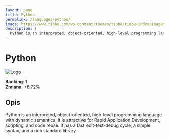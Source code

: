 ```yaml
---
layout: page
title: Python
permalink: /languages/python/
image: https://www.tiobe.com/wp-content/themes/tiobe/tiobe-index/images/Python.png
description: |
  Python is an interpreted, object-oriented, high-level programming language with dynamic semantics. It is attractive for Rapid Application Development, scripting, and code reuse. It has a fast edit-test-debug cycle, a simple syntax, and a rich standard library.
---
```


# Python

![Logo](https://www.tiobe.com/wp-content/themes/tiobe/tiobe-index/images/Python.png)

**Ranking**: 1  
**Zmiana**: +8.72%    

## Opis

Python is an interpreted, object-oriented, high-level programming language with dynamic semantics. It is attractive for Rapid Application Development, scripting, and code reuse. It has a fast edit-test-debug cycle, a simple syntax, and a rich standard library.
